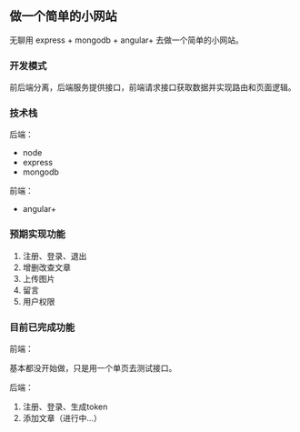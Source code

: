 ## 做一个简单的小网站

无聊用 express + mongodb + angular+ 去做一个简单的小网站。

### 开发模式

前后端分离，后端服务提供接口，前端请求接口获取数据并实现路由和页面逻辑。

### 技术栈

后端：

- node
- express
- mongodb

前端：

- angular+

### 预期实现功能

1. 注册、登录、退出
2. 增删改查文章
3. 上传图片
4. 留言
5. 用户权限

### 目前已完成功能

前端：

基本都没开始做，只是用一个单页去测试接口。

后端：

1. 注册、登录、生成token
2. 添加文章（进行中...）